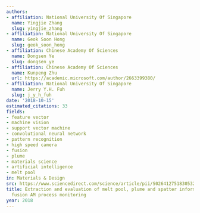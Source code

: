 ```yaml
---
authors:
- affiliation: National University Of Singapore
  name: Yingjie Zhang
  slug: yingjie_zhang
- affiliation: National University Of Singapore
  name: Geok Soon Hong
  slug: geok_soon_hong
- affiliation: Chinese Academy Of Sciences
  name: Dongsen Ye
  slug: dongsen_ye
- affiliation: Chinese Academy Of Sciences
  name: Kunpeng Zhu
  url: https://academic.microsoft.com/author/2663399380/
- affiliation: National University Of Singapore
  name: Jerry Y.H. Fuh
  slug: j_y_h_fuh
date: '2018-10-15'
estimated_citations: 33
fields:
- feature vector
- machine vision
- support vector machine
- convolutional neural network
- pattern recognition
- high speed camera
- fusion
- plume
- materials science
- artificial intelligence
- melt pool
in: Materials & Design
src: https://www.sciencedirect.com/science/article/pii/S026412751830532X
title: Extraction and evaluation of melt pool, plume and spatter information for powder-bed
  fusion AM process monitoring
year: 2018
---
```

